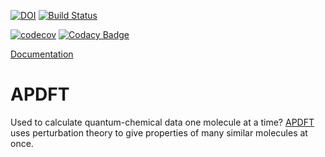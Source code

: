 [![DOI](https://zenodo.org/badge/180519723.svg)](https://zenodo.org/badge/latestdoi/180519723) 
[![Build Status](https://travis-ci.org/ferchault/APDFT.svg?branch=master)](https://travis-ci.org/ferchault/APDFT)

[![codecov](https://codecov.io/gh/ferchault/APDFT/branch/master/graph/badge.svg)](https://codecov.io/gh/ferchault/APDFT)
[![Codacy Badge](https://api.codacy.com/project/badge/Grade/226cde0cdc074ed290bfd1aa84a3bd87)](https://www.codacy.com/app/ferchault/APDFT)




[Documentation](https://ferchault.github.io/APDFT/)

# APDFT

Used to calculate quantum-chemical data one molecule at a time? [APDFT](https://arxiv.org/abs/1809.01647) uses perturbation theory to give properties of many similar molecules at once.
